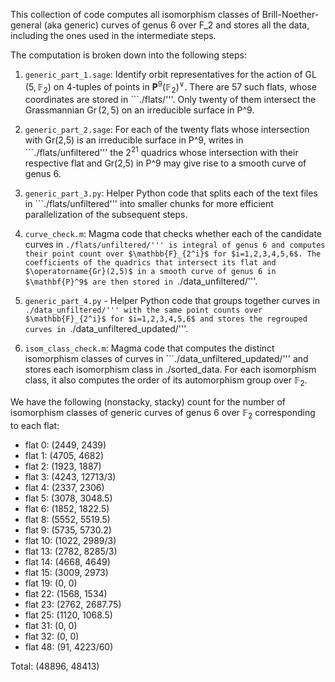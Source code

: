 This collection of code computes all isomorphism classes of Brill-Noether-general (aka generic) curves of genus 6 over F_2 and stores all the data, including the ones used in the intermediate steps. 

The computation is broken down into the following steps: 

1) ```generic_part_1.sage```: Identify orbit representatives for the action of $\operatorname{GL}(5, \mathbb{F}_2)$ on 4-tuples of points in $\mathbf{P}^9(\mathbb{F}_2)^{\vee}$. There are 57 such flats, whose coordinates are stored in ```./flats/'''. Only twenty of them intersect the Grassmannian $\operatorname{Gr}(2,5)$ on an irreducible surface in P^9. 

2) ```generic_part_2.sage```: For each of the twenty flats whose intersection with Gr(2,5) is an irreducible surface in P^9, writes in ```./flats/unfiltered''' the $2^21$ quadrics whose intersection with their respective flat and Gr(2,5) in P^9 may give rise to a smooth curve of genus 6. 

3) ```generic_part_3.py```: Helper Python code that splits each of the text files in ```./flats/unfiltered''' into smaller chunks for more efficient parallelization of the subsequent steps. 

4) ```curve_check.m```: Magma code that checks whether each of the candidate curves in ```./flats/unfiltered/''' is integral of genus 6 and computes their point count over $\mathbb{F}_{2^i}$ for $i=1,2,3,4,5,6$. The coefficients of the quadrics that intersect its flat and $\operatorname{Gr}(2,5)$ in a smooth curve of genus 6 in $\mathbf{P}^9$ are then stored in ```./data_unfiltered/'''. 

5) ```generic_part_4.py``` - Helper Python code that groups together curves in ```./data_unfiltered/''' with the same point counts over $\mathbb{F}_{2^i}$ for $i=1,2,3,4,5,6$ and stores the regrouped curves in ```./data_unfiltered_updated/'''. 

6) ```isom_class_check.m```: Magma code that computes the distinct isomorphism classes of curves in ```./data_unfiltered_updated/''' and stores each isomorphism class in ./sorted_data. For each isomorphism class, it also computes the order of its automorphism group over $\mathbb{F}_2$.  

We have the following (nonstacky, stacky) count for the number of isomorphism classes of generic curves of genus 6 over $\mathbb{F}_2$ corresponding to each flat:
- flat 0: (2449, 2439)
- flat 1: (4705, 4682)
- flat 2: (1923, 1887)
- flat 3: (4243, 12713/3)
- flat 4: (2337, 2306)
- flat 5: (3078, 3048.5)
- flat 6: (1852, 1822.5)
- flat 8: (5552, 5519.5)
- flat 9: (5735, 5730.2)
- flat 10: (1022, 2989/3)
- flat 13: (2782, 8285/3)
- flat 14: (4668, 4649)
- flat 15: (3009, 2973)
- flat 19: (0, 0)
- flat 22: (1568, 1534)
- flat 23: (2762, 2687.75)
- flat 25: (1120, 1068.5)
- flat 31: (0, 0)
- flat 32: (0, 0)
- flat 48: (91, 4223/60)

Total: (48896, 48413)
